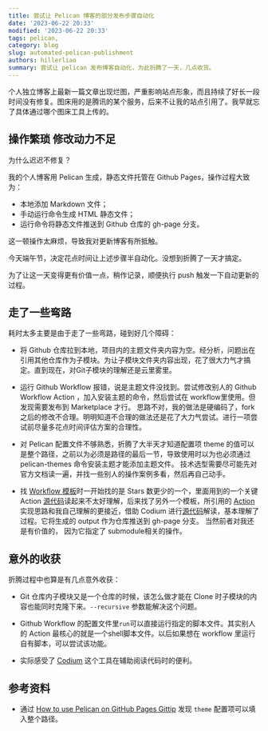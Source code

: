 ```yaml
---
title: 尝试让 Pelican 博客的部分发布步骤自动化
date: '2023-06-22 20:33'
modified: '2023-06-22 20:33'
tags: pelican,
category: blog
slug: automated-pelican-publishment
authors: hillerliao
summary: 尝试让 pelican 发布博客自动化，为此折腾了一天，几点收货。 
---
```


个人独立博客上最新一篇文章出现烂图，严重影响站点形象，而且持续了好长一段时间没有修复。图床用的是腾讯的某个服务，后来不让我的站点引用了。我早就忘了具体通过哪个图床工具上传的。

## 操作繁琐 修改动力不足

为什么迟迟不修复？ 

我的个人博客用 Pelican 生成，静态文件托管在 Github Pages，操作过程大致为：

- 本地添加 Markdown 文件；
- 手动运行命令生成 HTML 静态文件；
- 运行命令将静态文件推送到 Github 仓库的 gh-page 分支。

这一顿操作太麻烦，导致我对更新博客有所抵触。

今天端午节，决定花点时间让上述步骤半自动化。没想到折腾了一天才搞定。

为了让这一天变得更有价值一点，稍作记录，顺便执行 push 触发一下自动更新的过程。

## 走了一些弯路

耗时太多主要是由于走了一些弯路，碰到好几个障碍：

- 将 Github 仓库拉到本地，项目内的主题文件夹内容为空。经分析，问题出在引用其他仓库作为子模块。为让子模块文件夹内容出现，花了很大力气才搞定。直到现在，对Git子模块的理解还是云里雾里。

- 运行 Github Workflow 报错，说是主题文件没找到。尝试修改别人的 Github Workflow Action ，加入安装主题的命令，然后尝试在 workflow里使用。但发现需要发布到 Marketplace 才行。 思路不对，我的做法是硬编码了，fork 之后的修改不合理。明明知道不合理的做法还是花了大力气尝试。进行一项尝试前尽量多花点时间评估方案的合理性。

- 对 Pelican 配置文件不够熟悉，折腾了大半天才知道配置项 theme 的值可以是整个路径，之前以为必须是路径的最后一节，导致使用时以为也必须通过pelican-themes 命令安装主题才能添加主题文件。 技术选型需要尽可能先对官方文档读一遍，并找一些别人的操作案例多看，然后再自己动手。

- 找 [Workflow 模板](https://github.com/rehanhaider/pelican-to-github-pages/tree/main)时一开始找的是 Stars 数更少的一个，里面用到的一个关键 Action [源代码](https://github.com/rehanhaider/pelican-to-github-pages/blob/main/entrypoint.sh)读起来不太好理解，后来找了另外一个模板，所引用的 [Action](https://github.com/marketplace/actions/github-pages-pelican-build-action) 实现思路和我自己理解的更接近，借助 Codium 进行[源代码](https://github.com/nelsonjchen/gh-pages-pelican-action/blob/master/entrypoint.sh)解读，基本理解了过程。它将生成的 output 作为仓库推送到 gh-page 分支。 当然前者对我还是有价值的， 因为它指定了 submodule相关的操作。

## 意外的收获

折腾过程中也算是有几点意外收获：

- Git 仓库内子模块又是一个仓库的时候，该怎么做才能在 Clone 时子模块的内容也能同时克隆下来。`--recursive` 参数能解决这个问题。

- Github Workflow 的配置文件里`run`可以直接运行指定的脚本文件。其实别人的 Action 最核心的就是一个shell脚本文件。以后如果想在 workflow 里运行自有脚本，可以尝试该功能。

- 实际感受了 [Codium](https://www.codium.ai/) 这个工具在辅助阅读代码时的便利。

## 参考资料

- 通过 [How to use Pelican on GitHub Pages Gittip](https://gist.github.com/JosefJezek/6053301)  发现 `theme` 配置项可以填入整个路径。